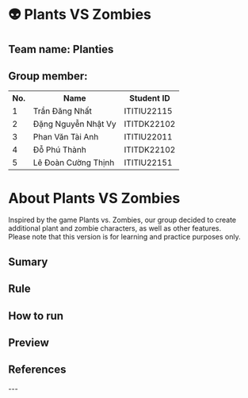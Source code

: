 # 👽 Plants VS Zombies
<h2>Team name: Planties</h2>
<h2>Group member: </h2>
<table>
  <tr>
    <th>No.</th>
    <th>Name</th>
    <th>Student ID</th>
  </tr>
  <tr>
    <td>1</td>
    <td>Trần Đăng Nhất</td>
    <td>ITITIU22115</td>
  </tr>
  <tr>
    <td>2</td>
    <td>Đặng Nguyễn Nhật Vy</td>
    <td>ITITDK22102</td>
  </tr>
  <tr>
    <td>3</td>
    <td>Phan Văn Tài Anh</td>
    <td>ITITIU22011</td>
  </tr>
  <tr>
    <td>4</td>
    <td>Đỗ Phú Thành</td>
    <td>ITITDK22102</td>
  </tr>
  <tr>
    <td>5</td>
    <td>Lê Đoàn Cường Thịnh</td>
    <td>ITITIU22151</td>
  </tr>
</table>

<h1>About Plants VS Zombies</h1>
<p>Inspired by the game Plants vs. Zombies, our group decided to create additional plant and zombie characters, as well as other features. 
  <br>Please note that this version is for learning and practice purposes only.</p>
<h2>Sumary</h2>

<h2>Rule</h2>

<h2>How to run</h2>

<h2>Preview</h2>

<h2>References</h2>
---
